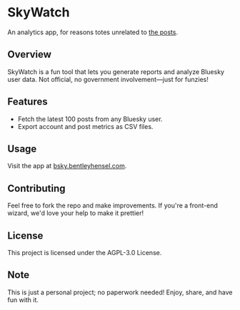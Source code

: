 # SkyWatch

An analytics app, for reasons totes unrelated to [the posts](https://bsky.app/profile/cpsc.gov/post/3lbii2ll5a22g).

## Overview

SkyWatch is a fun tool that lets you generate reports and analyze Bluesky user data. Not official, no government involvement—just for funzies!

## Features

- Fetch the latest 100 posts from any Bluesky user.
- Export account and post metrics as CSV files.

## Usage

Visit the app at [bsky.bentleyhensel.com](https://bsky.bentleyhensel.com).

## Contributing

Feel free to fork the repo and make improvements. If you're a front-end wizard, we'd love your help to make it prettier!

## License

This project is licensed under the AGPL-3.0 License.

## Note

This is just a personal project; no paperwork needed! Enjoy, share, and have fun with it.

